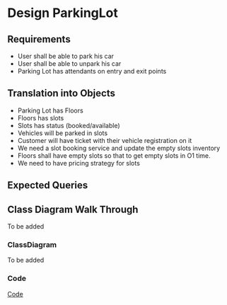 # Design ParkingLot

## Requirements
- User shall be able to park his car
- User shall be able to unpark his car
- Parking Lot has attendants on entry and exit points

## Translation into Objects
- Parking Lot has Floors
- Floors has slots
- Slots has status (booked/available)
- Vehicles will be parked in slots
- Customer will have ticket with their vehicle registration on it
- We need a slot booking service and update the empty slots inventory
- Floors shall have empty slots so that to get empty slots in O1 time.
- We need to have pricing strategy for slots

## Expected Queries

## Class Diagram Walk Through
To be added


### ClassDiagram
To be added

### Code 
[Code](https://github.com/LearningsLab/BoilerPlates/tree/main/ParkingLot)

